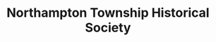 ---
layout: repo
title: "Northampton Township Historical Society"
id: 15134
permalink: repos/15134/
---